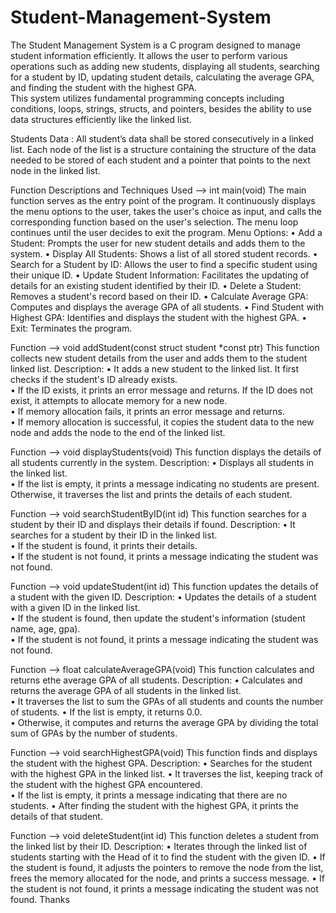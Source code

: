 # Student-Management-System
The Student Management System is a C program designed to manage student 
information efficiently. It allows the user to perform various operations such as 
adding new students, displaying all students, searching for a student by ID, 
updating student details, calculating the average GPA, and finding the student 
with the highest GPA.  
This system utilizes fundamental programming concepts including conditions, 
loops, strings, structs, and pointers, besides the ability to use data structures 
efficiently like the linked list.

Students Data : All student’s data shall be stored consecutively in a linked list. 
Each node of the list is a structure containing the structure of the data needed to 
be stored of each student and a pointer that points to the next node in the linked 
list. 

Function Descriptions and Techniques Used --> int main(void) 
The main function serves as the entry point of the program. It continuously 
displays the menu options to the user, takes the user's choice as input, and calls 
the corresponding function based on the user's selection. The menu loop 
continues until the user decides to exit the program. 
Menu Options: 
• Add a Student: Prompts the user for new student details and adds them to 
the system. 
• Display All Students: Shows a list of all stored student records. 
• Search for a Student by ID: Allows the user to find a specific student using 
their unique ID. 
• Update Student Information: Facilitates the updating of details for an 
existing student identified by their ID. 
• Delete a Student: Removes a student's record based on their ID. 
• Calculate Average GPA: Computes and displays the average GPA of all 
students. 
• Find Student with Highest GPA: Identifies and displays the student with the 
highest GPA. 
• Exit: Terminates the program. 
 
Function --> void addStudent(const struct student *const ptr) 
This function collects new student details from the user and adds them to the 
student linked list. 
Description: 
• It adds a new student to the linked list. It first checks if the student's ID 
already exists.  
• If the ID exists, it prints an error message and returns. If the ID does not 
exist, it attempts to allocate memory for a new node.  
• If memory allocation fails, it prints an error message and returns.  
• If memory allocation is successful, it copies the student data to the new 
node and adds the node to the end of the linked list. 
 
Function --> void displayStudents(void) 
This function displays the details of all students currently in the system. 
Description: 
• Displays all students in the linked list.  
• If the list is empty, it prints a message indicating no students are present. 
Otherwise, it traverses the list and prints the details of each student. 
 
Function --> void searchStudentByID(int id) 
This function searches for a student by their ID and displays their details if found. 
Description: 
• It searches for a student by their ID in the linked list.  
• If the student is found, it prints their details.  
• If the student is not found, it prints a message indicating the student was 
not found. 
 
Function --> void updateStudent(int id) 
This function updates the details of a student with the given ID. 
Description: 
• Updates the details of a student with a given ID in the linked list.  
• If the student is found, then update the student's information (student 
name, age, gpa).  
• If the student is not found, it prints a message indicating the student was 
not found. 
 
Function --> float calculateAverageGPA(void) 
This function calculates and returns ethe average GPA of all students. 
Description: 
• Calculates and returns the average GPA of all students in the linked list.  
• It traverses the list to sum the GPAs of all students and counts the number 
of students. 
• If the list is empty, it returns 0.0.  
• Otherwise, it computes and returns the average GPA by dividing the total 
sum of GPAs by the number of students. 
 
Function --> void searchHighestGPA(void) 
This function finds and displays the student with the highest GPA. 
Description: 
• Searches for the student with the highest GPA in the linked list. 
• It traverses the list, keeping track of the student with the highest GPA 
encountered.  
• If the list is empty, it prints a message indicating that there are no students. 
• After finding the student with the highest GPA, it prints the details of that 
student. 
 
Function --> void deleteStudent(int id) 
This function deletes a student from the linked list by their ID. 
Description: 
• Iterates through the linked list of students starting with the Head of it to 
find the student with the given ID. 
• If the student is found, it adjusts the pointers to remove the node from the 
list, frees the memory allocated for the node, and prints a success message. 
• If the student is not found, it prints a message indicating the student was 
not found. 
Thanks
